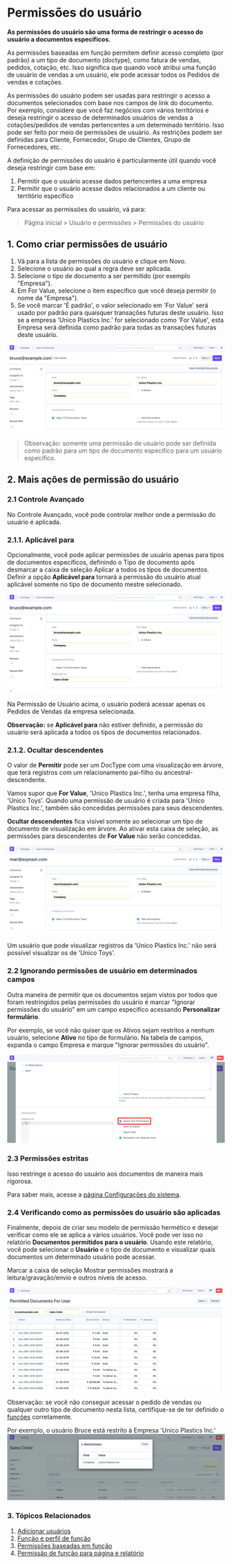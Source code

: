 # Permissões do usuário



**As permissões do usuário são uma forma de restringir o acesso do usuário a documentos específicos.**


As permissões baseadas em função permitem definir acesso completo (por padrão) a um tipo de documento (doctype), como fatura de vendas, pedidos, cotação, etc. Isso significa que quando você atribui uma função de usuário de vendas a um usuário, ele pode acessar todos os Pedidos de vendas e cotações.


As permissões do usuário podem ser usadas para restringir o acesso a documentos selecionados com base nos campos de link do documento. Por exemplo, considere que você faz negócios com vários territórios e deseja restringir o acesso de determinados usuários de vendas a cotações/pedidos de vendas pertencentes a um determinado território. Isso pode ser feito por meio de permissões de usuário. As restrições podem ser definidas para Cliente, Fornecedor, Grupo de Clientes, Grupo de Fornecedores, etc.


A definição de permissões do usuário é particularmente útil quando você deseja restringir com base em:


1. Permitir que o usuário acesse dados pertencentes a uma empresa
2. Permitir que o usuário acesse dados relacionados a um cliente ou território específico


Para acessar as permissões do usuário, vá para:
> Página inicial > Usuário e permissões > Permissões do usuário


## 1. Como criar permissões de usuário


1. Vá para a lista de permissões do usuário e clique em Novo.
2. Selecione o usuário ao qual a regra deve ser aplicada.
3. Selecione o tipo de documento a ser permitido (por exemplo "Empresa").
4. Em For Value, selecione o item específico que você deseja permitir (o nome da "Empresa").
5. Se você marcar 'É padrão', o valor selecionado em 'For Value' será usado por padrão para quaisquer transações futuras deste usuário. Isso se a empresa 'Unico Plastics Inc.' for selecionado como 'For Value', esta Empresa será definida como padrão para todas as transações futuras deste usuário.


![Criando uma nova permissão de usuário](/files/new-user-permission.png)


> Observação: somente uma permissão de usuário pode ser definida como padrão para um tipo de documento específico para um usuário específico.


## 2. Mais ações de permissão do usuário


### 2.1 Controle Avançado


No Controle Avançado, você pode controlar melhor onde a permissão do usuário é aplicada.


### 2.1.1. Aplicável para


Opcionalmente, você pode aplicar permissões de usuário apenas para tipos de documentos específicos, definindo o Tipo de documento após desmarcar a caixa de seleção Aplicar a todos os tipos de documentos.
Definir a opção **Aplicável para** tornará a permissão do usuário atual aplicável somente no tipo de documento mestre selecionado.


![Aplicável para](/files/advanced-control.png)


Na Permissão de Usuário acima, o usuário poderá acessar apenas os Pedidos de Vendas da empresa selecionada.


**Observação:** se **Aplicável para** não estiver definido, a permissão do usuário será aplicada a todos os tipos de documentos relacionados.


### 2.1.2. Ocultar descendentes


O valor de **Permitir** pode ser um DocType com uma visualização em árvore, que terá registros com um relacionamento pai-filho ou ancestral-descendente.


Vamos supor que **For Value**, 'Unico Plastics Inc.', tenha uma empresa filha, 'Unico Toys'. Quando uma permissão de usuário é criada para 'Unico Plastics Inc.', também são concedidas permissões para seus descendentes.


**Ocultar descendentes** fica visível somente ao selecionar um tipo de documento de visualização em árvore. Ao ativar esta caixa de seleção, as permissões para descendentes de **For Value** não serão concedidas.


![Ocultar permissões descendentes](/files/hide-descendant-permissions.png)


Um usuário que pode visualizar registros da 'Unico Plastics Inc.' não será possível visualizar os de 'Unico Toys'.


### 2.2 Ignorando permissões de usuário em determinados campos


Outra maneira de permitir que os documentos sejam vistos por todos que foram restringidos pelas permissões do usuário é marcar "Ignorar permissões do usuário" em um campo específico acessando **Personalizar formulário**.


Por exemplo, se você não quiser que os Ativos sejam restritos a nenhum usuário, selecione **Ativo** no tipo de formulário. Na tabela de campos, expanda o campo Empresa e marque "Ignorar permissões do usuário".


![Ignorar permissões do usuário em propriedades específicas](/files/ignore-user-permissions.png)


### 2.3 Permissões estritas


Isso restringe o acesso do usuário aos documentos de maneira mais rigorosa.


Para saber mais, acesse a [página Configurações do sistema](/docs/pt/setting-up/settings/system-settings#14-permissions).


### 2.4 Verificando como as permissões do usuário são aplicadas


Finalmente, depois de criar seu modelo de permissão hermético e desejar verificar como ele se aplica a vários usuários. Você pode ver isso no relatório **Documentos permitidos para o usuário**. Usando este relatório, você pode selecionar o **Usuário** e o tipo de documento e visualizar quais documentos um determinado usuário pode acessar.


Marcar a caixa de seleção Mostrar permissões mostrará a leitura/gravação/envio e outros níveis de acesso.


![Relatório de documentos permitidos para usuário](/files/permitted-documents.png)


Observação: se você não conseguir acessar o pedido de vendas ou qualquer outro tipo de documento nesta lista, certifique-se de ter definido o [funções](/docs/pt/setting-up/users-and-permissions/role-based-permissions) corretamente.


Por exemplo, o usuário Bruce está restrito à Empresa 'Unico Plastics Inc.'
![Usuário restrito à empresa](/files/user-restricted-to-company.png)


### 3. Tópicos Relacionados


1. [Adicionar usuários](/docs/pt/setting-up/users-and-permissions/adding-users)
2. [Função e perfil de função](/docs/pt/setting-up/users-and-permissions/role-and-role-profile)
3. [Permissões baseadas em função](/docs/pt/setting-up/users-and-permissions/role-based-permissions)
4. [Permissão de função para página e relatório](/docs/pt/setting-up/users-and-permissions/role-permission-for-page-and-report)



